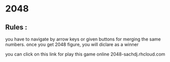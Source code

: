 <script>
var function = redirect(){
    window.location.href = "2048-sachdj.rhcloud.com"
}
  
</script>
<h1>2048</h1>
<h2>Rules : </h2>
<p>you have to navigate by arrow keys or given buttons for merging the same numbers. once you get 2048 figure, you will diclare as a winner</p>
you can click on this link for play this game online
2048-sachdj.rhcloud.com
